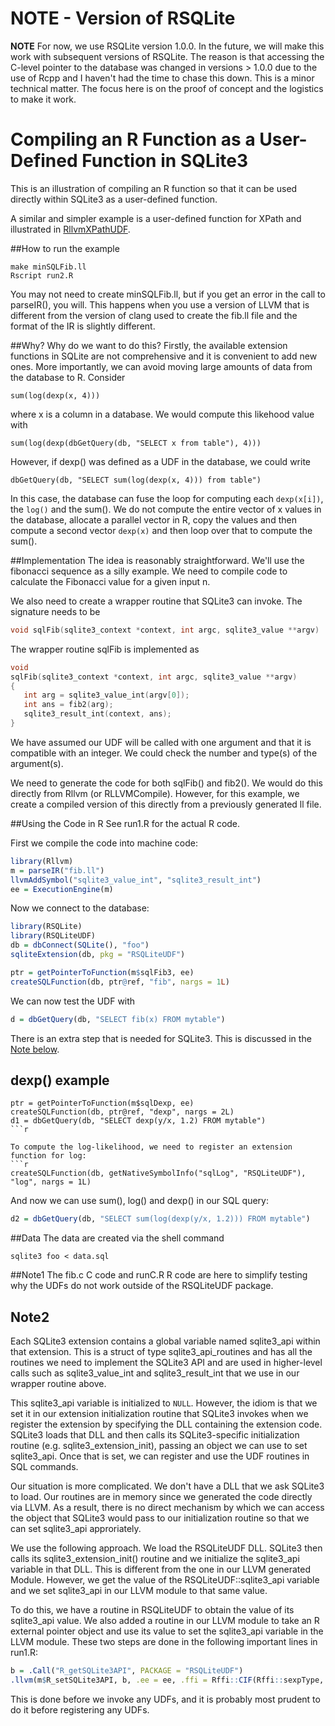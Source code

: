 #  NOTE - Version of RSQLite

**NOTE**  For now, we use RSQLite version 1.0.0.
In the future, we will make this work with subsequent versions of RSQLite.
The reason is that accessing the C-level pointer to the database was changed
in versions >  1.0.0 due to the use of Rcpp and I haven't had the time to chase this down.
This is a minor technical matter. The focus here is on the proof of concept
and the logistics to make it work.

# Compiling an R Function as a User-Defined Function in SQLite3

This is an illustration of compiling an R function so that it can be used directly within
SQLite3 as a user-defined function.

A similar and simpler example is a user-defined function for XPath and illustrated in
[RllvmXPathUDF](https://github.com/duncantl/RllvmXPathUDF).

##How to run the example
```
make minSQLFib.ll
Rscript run2.R
```
You may not need to create minSQLFib.ll, but if you get an error in the call to parseIR(),
you will.  This happens when you use a version of LLVM that is different from
the version of clang used to create the fib.ll file and the format of the IR is slightly different.


##Why?
Why do we want to do this? Firstly, the available extension functions in SQLite 
are not comprehensive and it is convenient to add new ones.
More importantly, we can avoid moving large amounts of data from the database to R.
Consider 
```
sum(log(dexp(x, 4)))
```
where x is a column in a database.
We would compute this likehood value with
``` 
sum(log(dexp(dbGetQuery(db, "SELECT x from table"), 4)))
```
However, if dexp() was defined as a UDF in the database, we could write
```
dbGetQuery(db, "SELECT sum(log(dexp(x, 4))) from table")
```
In this case, the database can fuse the loop for computing each `dexp(x[i])`, the `log()` and the sum().
We do not compute the entire vector of x values in the database, allocate a parallel vector
in R, copy the values and then compute a second vector `dexp(x)` and then loop over that 
to compute the sum().


##Implementation
The idea is reasonably straightforward. We'll use the fibonacci sequence as a silly example.
We need to compile code to calculate the Fibonacci value for a given input n.

We also need to create a wrapper routine that SQLite3 can invoke. 
The signature needs to be
```c
void sqlFib(sqlite3_context *context, int argc, sqlite3_value **argv)
```
The wrapper routine sqlFib is implemented as
```c
void
sqlFib(sqlite3_context *context, int argc, sqlite3_value **argv)
{
   int arg = sqlite3_value_int(argv[0]);
   int ans = fib2(arg);
   sqlite3_result_int(context, ans);
}
```
We have assumed our UDF will be called with one argument and that it is compatible with an integer.
We could check the number and type(s) of the argument(s).

We need to generate the code for both sqlFib() and fib2().
We would do this directly from Rllvm (or RLLVMCompile). However, for this example,
we create a compiled version of this directly from a previously generated ll file.

##Using the Code in R
See run1.R for the actual R code.

First we compile the code into machine code:
```r
library(Rllvm)
m = parseIR("fib.ll")
llvmAddSymbol("sqlite3_value_int", "sqlite3_result_int")
ee = ExecutionEngine(m)
```

Now we connect to the database:
```r
library(RSQLite)
library(RSQLiteUDF)
db = dbConnect(SQLite(), "foo")
sqliteExtension(db, pkg = "RSQLiteUDF") 
```

```r
ptr = getPointerToFunction(m$sqlFib3, ee)
createSQLFunction(db, ptr@ref, "fib", nargs = 1L)
```

We can now test the UDF with 
```r
d = dbGetQuery(db, "SELECT fib(x) FROM mytable")
```

There is an extra step that is needed for SQLite3. This is discussed in the <a href="#Note2">Note below</a>.




## dexp() example

```
ptr = getPointerToFunction(m$sqlDexp, ee)
createSQLFunction(db, ptr@ref, "dexp", nargs = 2L)
d1 = dbGetQuery(db, "SELECT dexp(y/x, 1.2) FROM mytable")
```r

To compute the log-likelihood, we need to register an extension function for log:
```r
createSQLFunction(db, getNativeSymbolInfo("sqlLog", "RSQLiteUDF"), "log", nargs = 1L)
```

And now we can use sum(), log() and dexp() in our SQL query:
```r
d2 = dbGetQuery(db, "SELECT sum(log(dexp(y/x, 1.2))) FROM mytable")
```



##Data
The data are created via the shell command
```
sqlite3 foo < data.sql
```



##Note1
The fib.c C code and runC.R R code are here to simplify testing why the UDFs do not work outside
of the RSQLiteUDF package.

<h2><a name="Note2">Note2</a></h2>
Each SQLite3 extension contains a global variable named sqlite3_api within that extension.
This is a struct of type sqlite3_api_routines and has all the routines we need to implement the
SQLite3 API and are used in higher-level calls such as sqlite3_value_int and
sqlite3_result_int that we use in our wrapper routine above.

This sqlite3_api variable is initialized to `NULL`.  However, the idiom is that we set it in our
extension initialization routine that SQLite3 invokes when we register the extension by specifying
the DLL containing the extension code.  SQLite3 loads that DLL and then calls its SQLite3-specific
initialization routine (e.g. sqlite3_extension_init), passing an object we can use to set
sqlite3_api.  Once that is set, we can register and use the UDF routines in SQL commands.

Our situation is more complicated. We don't have a DLL that we ask SQLite3 to load.
Our routines are in memory since we generated the code directly via LLVM.
As a result, there is no direct mechanism by which we can access the object that SQLite3
would pass to our initialization routine so that we can set sqlite3_api approriately.

We use the following approach.  We load the RSQLiteUDF DLL. SQLite3 then calls
its sqlite3_extension_init() routine and we initialize the sqlite3_api variable
in that DLL.  This is different from the one in our LLVM generated Module.
However, we get the value of the RSQLiteUDF::sqlite3_api variable and we set
sqlite3_api  in our LLVM module to that same value. 

To do this, we have a routine in RSQLiteUDF to obtain the value of its sqlite3_api value.
We also added a routine in our LLVM module to take an R external pointer object and use
its value to set the sqlite3_api variable in the LLVM module.
These two steps are done in the following important lines in run1.R:
```r
b = .Call("R_getSQLite3API", PACKAGE = "RSQLiteUDF")
.llvm(m$R_setSQLite3API, b, .ee = ee, .ffi = Rffi::CIF(Rffi::sexpType, list(Rffi::sexpType)))
```
This is done before we invoke any UDFs, and it is probably most prudent to do it before
registering any UDFs.




